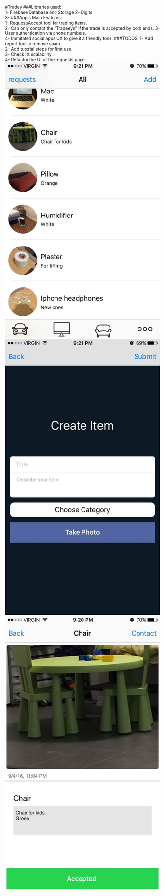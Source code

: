 #Tradey 
###Libraries used:  
1- Firebase Database and Storage 
2- Digits  
3- 
###App's Main Features:  
1- Request/Accept tool for trading items.   
2- Can only contact the "Tradeeys" if the trade is accepted by both ends.
3- User authentication via phone numbers.  
4- Immitated social apps UX to give it a friendly tone.
###TODOS:
1- Add report tool to remove spam.  
2- Add tutorial steps for first use.  
3- Check its scalability.  
4- Refactor the UI of the requests page.  
![Alt text](14446290_10154606690323944_980154529_o.jpg "Home Page")
![Alt text](14446430_10154606690653944_755693535_o.jpg "Add Page")
![Alt text](14438961_10154606690333944_1301617569_o.jpg "Item Page")
